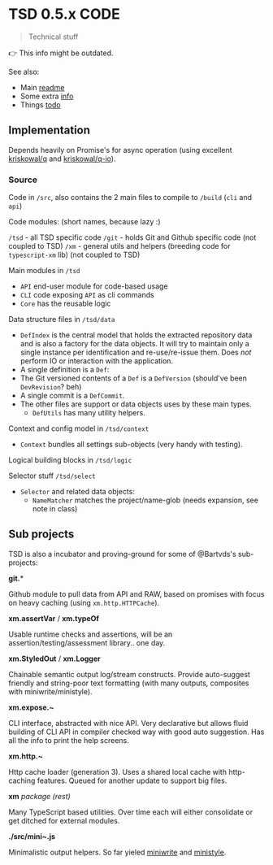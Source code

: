 # TSD 0.5.x CODE

> Technical stuff

:point_right: This info might be outdated.

See also:

* Main [readme](../README.md)
* Some extra [info](INFO.md)
* Things [todo](TODO.md)

## Implementation

Depends heavily on Promise's for async operation (using excellent [kriskowal/q](https://github.com/kriskowal/q) and [kriskowal/q-io](https://github.com/kriskowal/q-io)).
 
### Source

Code in `/src`, also contains the 2 main files to compile to `/build` (`cli` and `api`)

Code modules: (short names, because lazy :)

`/tsd` - all TSD specific code
`/git` - holds Git and Github specific code (not coupled to TSD) 
`/xm` - general utils and helpers (breeding code for `typescript-xm` lib) (not coupled to TSD) 

Main modules in `/tsd`

* `API` end-user module for code-based usage
* `CLI` code exposing `API` as cli commands
* `Core` has the reusable logic

Data structure files in `/tsd/data`

* `DefIndex` is the central model that holds the extracted repository data and is also a factory for the data objects. It will try to maintain only a single instance per identification and re-use/re-issue them. Does *not* perform IO or interaction with the application.
* A single definition is a `Def`: 
* The Git versioned contents of a `Def` is a `DefVersion` (should've been `DevRevision`? beh) 
* A single commit is a `DefCommit`. 
* The other files are support or data objects uses by these main types. 
	* `DefUtils` has many utility helpers.   

Context and config model in `/tsd/context`

* `Context` bundles all settings sub-objects (very handy with testing).

Logical building blocks in `/tsd/logic`

Selector stuff `/tsd/select`

* `Selector` and related data objects:
	* `NameMatcher` matches the project/name-glob (needs expansion, see note in class)  


## Sub projects

TSD is also a incubator and proving-ground for some of @Bartvds's sub-projects:

**git.***

Github module to pull data from API and RAW, based on promises with focus on heavy caching (using `xm.http.HTTPCache`). 

**xm.assertVar** / **xm.typeOf**

Usable runtime checks and assertions, will be an assertion/testing/assessment library.. one day.

**xm.StyledOut** / **xm.Logger**

Chainable semantic output log/stream constructs. Provide auto-suggest friendly and string-poor text formatting (with many outputs, composites with miniwrite/ministyle).

**xm.expose.~**

CLI interface, abstracted with nice API. Very declarative but allows fluid building of CLI API in compiler checked way with good auto suggestion. Has all the info to print the help screens.

**xm.http.~**

Http cache loader (generation 3). Uses a shared local cache with http-caching features. Queued for another update to support big files.

**xm** *package (rest)*

Many TypeScript based utilities. Over time each will either consolidate or get ditched for external modules.

**./src/mini~.js**

Minimalistic output helpers. So far yieled [miniwrite](https://github.com/Bartvds/miniwrite) and [ministyle](https://github.com/Bartvds/ministyle).